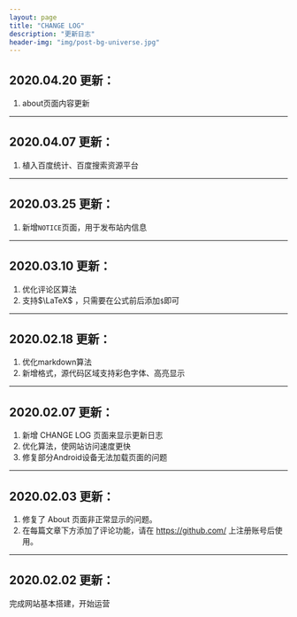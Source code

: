 ```yaml
---
layout: page
title: "CHANGE LOG"
description: "更新日志"
header-img: "img/post-bg-universe.jpg"
---
```

## 2020.04.20 更新：
1. about页面内容更新

------------
## 2020.04.07 更新：
1. 植入百度统计、百度搜索资源平台

------------
## 2020.03.25 更新：
1. 新增`NOTICE`页面，用于发布站内信息

------------
## 2020.03.10 更新： 
1. 优化评论区算法
2. 支持$\LaTeX$ ，只需要在公式前后添加`$`即可

------------
## 2020.02.18 更新：
1. 优化markdown算法
2. 新增格式，源代码区域支持彩色字体、高亮显示

------------
## 2020.02.07 更新：
1. 新增 CHANGE LOG 页面来显示更新日志
2. 优化算法，使网站访问速度更快
3. 修复部分Android设备无法加载页面的问题

------------
## 2020.02.03 更新：
1. 修复了 About 页面非正常显示的问题。
2. 在每篇文章下方添加了评论功能，请在 https://github.com/ 上注册账号后使用。

------------
## 2020.02.02 更新：
完成网站基本搭建，开始运营
